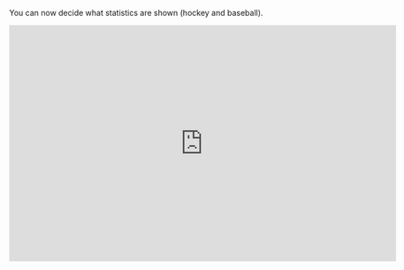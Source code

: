 You can now decide what statistics are shown (hockey and baseball).

<iframe width="700" height="427" frameborder="0" src="http://www.screenr.com/embed/g1W7"></iframe>